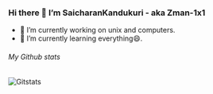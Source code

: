 ### Hi there 👋 I’m SaicharanKandukuri - aka Zman-1x1

- 🔭 I’m currently working on unix and computers.
- 🌱 I’m currently learning everything😄.


###### My Github stats
![Gitstats](https://github-readme-stats1.saicharankandukuri.vercel.app/api?username=SaicharanKandukuri)
<!--
**SaicharanKandukuri/SaicharanKandukuri** is a ✨ _special_ ✨ repository because its `README.md` (this file) appears on your GitHub profile.

Here are some ideas to get you started:

- 🔭 I’m currently working on ...
- 🌱 I’m currently learning ...
- 👯 I’m looking to collaborate on ...
- 🤔 I’m looking for help with ...
- 💬 Ask me about ...
- 📫 How to reach me: ...
- 😄 Pronouns: ...
- ⚡ Fun fact: ...
-->
